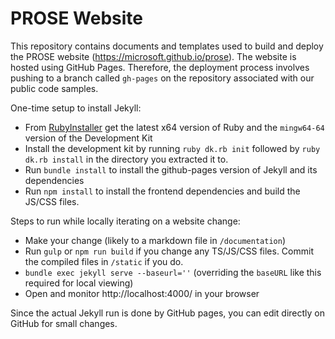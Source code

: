 # PROSE Website

This repository contains documents and templates used to build and deploy the PROSE website (https://microsoft.github.io/prose). The website is hosted using GitHub Pages. Therefore, the deployment process involves pushing to a branch called `gh-pages` on the repository associated with our public code samples.

One-time setup to install Jekyll:

  * From [RubyInstaller](http://rubyinstaller.org/downloads/) get the latest x64 version of Ruby and the `mingw64-64` version of the Development Kit
  * Install the development kit by running `ruby dk.rb init` followed by `ruby dk.rb install` in the directory you extracted it to.
  * Run `bundle install` to install the github-pages version of Jekyll and its dependencies
  * Run `npm install` to install the frontend dependencies and build the JS/CSS files.

Steps to run while locally iterating on a website change:

 * Make your change (likely to a markdown file in `/documentation`)
 * Run `gulp` or `npm run build` if you change any TS/JS/CSS files. Commit the compiled files in `/static` if you do.
 * `bundle exec jekyll serve --baseurl=''` (overriding the `baseURL` like this required for local viewing)
 * Open and monitor http://localhost:4000/ in your browser

Since the actual Jekyll run is done by GitHub pages, you can edit directly on GitHub for small changes.
